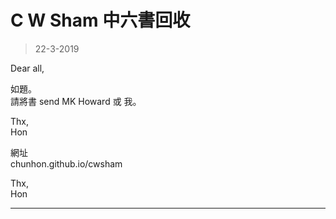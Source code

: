# C W Sham 中六書回收
> 22-3-2019

Dear all,

如題。  
請將書 send MK Howard 或 我。

Thx,  
Hon

網址  
chunhon.github.io/cwsham

Thx,  
Hon

***
